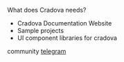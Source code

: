 What does Cradova needs?

- Cradova Documentation Website
- Sample projects
- UI component libraries for cradova

community [telegram](https://t.me/cradovaframework)
